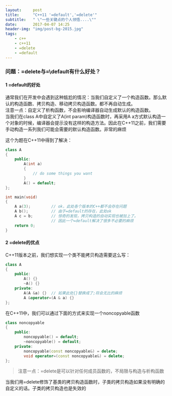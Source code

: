```yaml
---
layout:     post
title:      "C++11 '=default','=delete'"
subtitle:   " \"一些关键点的个人领悟....\""
date:       2017-04-07 14:25
header-img: "img/post-bg-2015.jpg" 
tags:
    - c++
    - c++11
    - =delete
    - =default
---
```


### 问题：\=delete与=\default有什么好处？

#### 1 \=default的好处

通常我们在开发中会遇到这种尴尬的情况：当我们自定义了一个构造函数。那么默认的构造函数、拷贝构造、移动拷贝构造函数。都不再自动生成。  
注意一点：自定义了析构函数，不会影响编译器自动生成默认的构造函数。  
当我们在class A中自定义了A(int param)构造函数时，再采用A a方式默认构造一个对象的时候，编译器会提示没有这样的构造方法。因此在C\+\+11之前，我们需要手动构造一系列我们可能会需要的默认构造函数。非常的麻烦

这个为题在C\+\+11中得到了解决：

```cpp
class A 
{
    public:
        A(int a)
        {
            // do some things you want
        }
        A() = default;
};

int main(void)
{
    A a(3);         // ok，此处各个版本的C++都不会存在问题
    A b();          // 由于=default的存在，此处ok
    A c = b;        // 惊奇的发现，拷贝构造的自动实现也被加上了。
                    // 因此一个=default解决了很多不必要的麻烦
    return 0;
}
```

#### 2 \=delete的优点

C\+\+11版本之前，我们想实现一个类不能拷贝构造需要这么写：

```cpp
class A
{
    public:
        A() {}
        ~A() {}
    private:
        A(A &a) {}  // 如果此处{}替换成了;将会无比的麻烦
        A &operator=(A & a) {}
};
```

在C\+\+11中，我们可以通过下面的方式来实现一个noncopyable函数

```cpp
class noncopyable
{
    public:
        noncopyable() = default;
        ~noncopyable() = default;
    private:
        noncopyable(const noncopyable&) = delete;
        void operator=(const noncopyable&) = delete;
};
```

> 注意一点：\=delete是可以针对任何成员函数的，不局限与构造与析构函数

当我们用\=delete修饰了基类的拷贝构造函数时，子类的拷贝构造如果没有明确的自定义的话。子类的拷贝构造也是失效的
